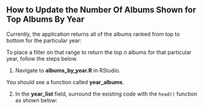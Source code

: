 ## How to Update the Number Of Albums Shown for Top Albums By Year

Currently, the application returns all of the albums ranked from top to bottom for the particular year: 

To place a filter on that range to return the top *n* albums for that particular year, follow the steps below.

1) Navigate to **albums_by_year.R** in RStudio.

You should see a function called **year_albums**.

2) In the **year_list** field, surround the existing code with the `head()` function as shown below:

<!-- Add a Note below -->